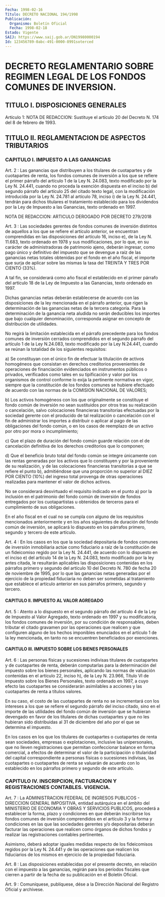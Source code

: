 ```yaml
---
Fecha: 1998-02-16
Título: DECRETO NACIONAL 194/1998
Publicación:
  Organismo: Boletín Oficial
  Fecha: 1998-02-18
Estado: Vigente
SAIJ: https://www.saij.gob.ar/DN19980000194
Id: 123456789-0abc-491-0000-8991soterced
---
```

# DECRETO REGLAMENTARIO SOBRE REGIMEN LEGAL DE LOS FONDOS COMUNES DE INVERSION.

## TITULO I. DISPOSICIONES GENERALES

<a id="1"></a>
Artículo 1: NOTA DE REDACCION: Sustituye el artículo 20 del Decreto N. 174 del 8 de febrero de 1993.

## TITULO II. REGLAMENTACION DE ASPECTOS TRIBUTARIOS

### CAPITULO I. IMPUESTO A LAS GANANCIAS

<a id="2"></a>
Art.  2 : Las  ganancias  que  distribuyen  a  los  titulares  de cuotapartes  y  de  cuotapartes  de  renta, los fondos  comunes  de inversión a los que se refiere el primer  párrafo del artículo 1 de la Ley N. 24.083, texto modificado por la Ley  N. 24.441, cuando no proceda  la  exención dispuesta en el inciso b) del segundo párrafo del  artículo 25  del  citado  texto  legal,  con  la  modificación introducida por la Ley N. 24.781 al artículo 78, inciso i) de la Ley N. 24.441, tendrán para dichos titulares el tratamiento establecido para los dividendos  por  la Ley de Impuesto a las Ganancias, texto ordenado en 1997.

NOTA DE REDACCION: ARTICULO DEROGADO POR DECRETO 279/2018

<a id="3"></a>
Art. 3 : Las sociedades gerentes  de  fondos  comunes  de inversión distintos de aquellos a los que se refiere el artículo anterior, se encuentran  comprendidas  en  las  disposiciones  del artículo  16, inciso  e),  de  la  Ley  N. 11.683, texto ordenado en 1978  y  sus modificaciones, por lo que, en  su  carácter  de administradoras de patrimonio  ajeno, deberán ingresar, como pago único  y  definitivo del impuesto  que se devengue a raíz de las ganancias netas totales obtenidas por el  fondo  en  el año fiscal, el importe que surja de aplicar sobre las mismas la tasa  del  TREINTA  Y  TRES  POR CIENTO (33%).

A  tal  fin,  se  considerará como año fiscal el establecido en  el primer párrafo del  artículo  18  de  la  Ley  de  Impuesto  a  las Ganancias, texto ordenado en 1997.

Dichas  ganancias  netas  deberán  establecerse  de acuerdo con las disposiciones  de  la  ley  mencionada en el párrafo anterior,  que rigen  la  determinación  de las  ganancias  netas  de  la  tercera categoría. Para la determinación  de  la  ganancia  neta aludida no serán  deducibles  los  importes  que  bajo cualquier denominación, corresponda  asignar  en  concepto  de distribución  de utilidades.

No regirá la limitación establecida en  el  párrafo precedente para los fondos comunes de inversión cerrados comprendidos en el segundo párrafo del artículo 1 de la Ley N.24.083, texto  modificado por la Ley N.24.441,  cuando  se reúnan la totalidad de los siguientes requisitos:

a) Se constituyan  con  el  único  fin de efectuar la titulación de activos homogéneos que consistan en derechos creditorios provenientes  de  operaciones  de  financiación    evidenciados  en instrumentos  públicos  o  privados, verificados como tales  en  su tipificación y valor por los  organismos  de  control  conforme  lo exija la pertinente normativa en vigor, siempre que la constitución de  los  fondos  comunes  se  hubiere  efectuado de acuerdo con las normas de la COMISION NACIONAL DE VALORES;

b) Los activos homogéneos con los que originalmente  se  constituye el fondo común de inversión no sean sustituidos por otros  tras  su realización    o    cancelación,   salvo  colocaciones  financieras transitorias efectuadas por la sociedad gerente con el producido de tal  realización  o  cancelación  con el  fin  de  administrar  los importes a distribuir o aplicar al  pago  de  las  obligaciones del fondo común, o en los casos de reemplazo de un activo  por otro por mora o incumplimiento;

c) Que el plazo de duración del fondo común guarde relación  con el de  cancelación  definitiva  de  los  derechos  creditorios  que lo componen;

d)  Que  el  beneficio  bruto  total  del  fondo  común  se integre únicamente  con  las  rentas  generadas  por  los  activos  que  lo constituyen  y  por  la  proveniente  de  su  realización, y de las colocaciones financieras transitorias a que se refiere el punto b), admitiéndose  que  una proporción no superior al  DIEZ  POR  CIENTO (10%) del ingreso total  provenga  de  otras operaciones realizadas para mantener el valor de dichos activos.

No se considerará desvirtuado el requisito  indicado en el punto a) por la inclusión en el patrimonio del fondo común  de  inversión de fondos  entregados  por los cuotapartistas u obtenidos de  terceros para el cumplimiento de sus obligaciones.

En  el año fiscal en el  cual  no  se  cumpla  con  alguno  de  los requisitos  mencionados  anteriormente  y en los años siguientes de duración del fondo común de inversión, se  aplicará lo dispuesto en los  párrafos  primero,  segundo  y tercero  de  este  artículo.

<a id="4"></a>
Art. 4 : En los casos en los que la sociedad  depositaria de fondos comunes de inversión inmobiliaria actúe como fiduciario  a  raíz de la  constitución  de un fideicomiso regido por la Ley N. 24.441,  de acuerdo con lo dispuesto  en el inciso e) del artículo 14 de la Ley N. 24.083, texto modificado  por  la ley antes citada, le resultarán aplicables las disposiciones contenidas  en  los párrafos primero y segundo del artículo 10 del Decreto N. 780 de fecha  20 de noviembre de 1995, por lo que las ganancias netas generadas por  el ejercicio de  la  propiedad  fiduciaria no deben ser sometidas al tratamiento que establece el artículo anterior en sus párrafos primero, segundo y tercero.

#### CAPITULO II. IMPUESTO AL VALOR AGREGADO

<a id="5"></a>
Art. 5 : Atento a lo dispuesto en el segundo párrafo del artículo 4 de la Ley de Impuesto  al  Valor Agregado, texto ordenado en 1997 y su modificatoria, los fondos comunes de inversión, por su condición de  responsables,  deben  tributar   el  citado  gravamen  por  las operaciones  que realicen y que configuren  alguno  de  los  hechos imponibles enunciados  en  el  artículo  1 de la ley mencionada, en tanto no se encuentren beneficiados por exenciones.

#### CAPITULO III. IMPUESTO SOBRE LOS BIENES PERSONALES

<a id="6"></a>
Art. 6 : Las personas físicas y sucesiones  indivisas  titulares de cuotapartes y de cuotapartes de renta, deberán computarlas  para la determinación  del  impuesto sobre los bienes personales, aplicando las normas de valuación contenidas en el artículo 22, inciso h), de la Ley N. 23.966, Título VI de Impuesto sobre los Bienes Personales, texto ordenado en 1997, a cuyo efecto las cuotapartes se considerarán asimilables  a  acciones  y las cuotapartes de renta a títulos valores.

En su caso, el costo de las cuotapartes de renta no se incrementará con  los  intereses  a los que se refiere el  segundo  párrafo  del inciso citado, sino en el importe de las utilidades del fondo común de inversión que se hubieran devengado en favor de los titulares de dichas cuotapartes y que no les hubieran sido distribuidas al 31 de diciembre  del  año  por  el  que  se  determina   el  impuesto.

En los casos en los que  los titulares de cuotapartes o cuotapartes de renta sean sociedades,  empresas  o explotaciones, inclusive las unipersonales, que no lleven registraciones que permitan confeccionar balance en forma comercial, a efectos de determinar el valor de la participación o titularidad del capital correspondiente a  personas  físicas  o  sucesiones indivisas,  las  cuotapartes  o cuotapartes de renta se valuarán  de  acuerdo con lo establecido en los párrafos primero y segundo de este artículo.

### CAPITULO IV. INSCRIPCION, FACTURACION Y REGISTRACIONES CONTABLES. VIGENCIA.

<a id="7"></a>
Art. 7 : La ADMINISTRACION FEDERAL DE INGRESOS PUBLICOS - DIRECCION GENERAL IMPOSITIVA, entidad autárquica en el ámbito  del MINISTERIO DE ECONOMIA Y OBRAS Y SERVICIOS PUBLICOS, procederá a establecer la forma,  plazo y condiciones en que deberán inscribirse  los  fondos comunes de  inversión  comprendidos  en  el artículo 3 y la forma y condiciones  en  las que las sociedades gerentes  y/o  depositarias deberán facturar las  operaciones  que  realicen  como  órganos  de dichos  fondos  y realizar las registraciones contables pertinentes.

Asimismo, deberá adoptar iguales medidas respecto de los fideicomisos regidos  por  la Ley N. 24.441 y de las operaciones que realicen los fiduciarios de los mismos en ejercicio de la propiedad fiduciaria.

<a id="8"></a>
Art. 8  : Las disposiciones establecidas por el presente decreto, en relación con el impuesto a las ganancias, regirán para los períodos fiscales que cierren a partir  de  la fecha de su publicación en el Boletín Oficial.

<a id="9"></a>
Art. 9 : Comuníquese, publíquese, dése a la Dirección  Nacional del Registro Oficial y archívese.